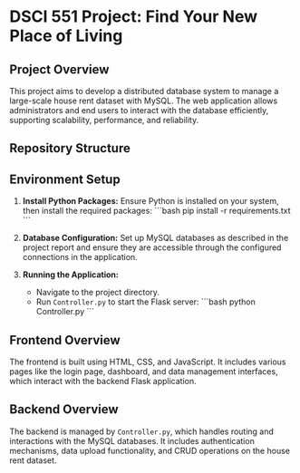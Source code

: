# DSCI 551 Project: Find Your New Place of Living

## Project Overview
This project aims to develop a distributed database system to manage a large-scale house rent dataset with MySQL. The web application allows administrators and end users to interact with the database efficiently, supporting scalability, performance, and reliability.

## Repository Structure

## Environment Setup
1. **Install Python Packages:** Ensure Python is installed on your system, then install the required packages:
   \```bash
   pip install -r requirements.txt
   \```

2. **Database Configuration:** Set up MySQL databases as described in the project report and ensure they are accessible through the configured connections in the application.

3. **Running the Application:**
   - Navigate to the project directory.
   - Run `Controller.py` to start the Flask server:
     \```bash
     python Controller.py
     \```

## Frontend Overview
The frontend is built using HTML, CSS, and JavaScript. It includes various pages like the login page, dashboard, and data management interfaces, which interact with the backend Flask application.

## Backend Overview
The backend is managed by `Controller.py`, which handles routing and interactions with the MySQL databases. It includes authentication mechanisms, data upload functionality, and CRUD operations on the house rent dataset.

